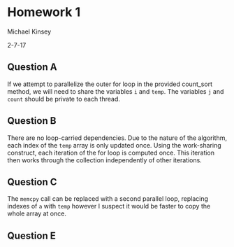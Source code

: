 # Homework 1 

Michael Kinsey

2-7-17

## Question A

If we attempt to parallelize the outer for loop in the
provided count_sort method, we will need to share the 
variables `i` and `temp`. The variables `j` and `count` 
should be private to each thread.

## Question B 

There are no loop-carried dependencies. Due to the nature
of the algorithm, each index of the `temp` array is only updated
once. Using the work-sharing construct, each iteration of the for
loop is computed once. This iteration then works through the collection
independently of other iterations.

## Question C

The `memcpy` call can be replaced with a second parallel loop, replacing 
indexes of `a` with `temp` however I suspect it would be faster to copy 
the whole array at once. 
 
## Question E


